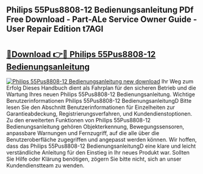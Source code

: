 ## Philips 55Pus8808-12 Bedienungsanleitung PDf Free Download - Part-ALe Service Owner Guide - User Repair Edition t7AGI

# <h2><a href="http://df3n1q.blite.top/?on=Philips+55Pus8808-12+Bedienungsanleitung">🔗Download 👉🔴 Philips 55Pus8808-12 Bedienungsanleitung</a></h2>

[![Philips 55Pus8808-12 Bedienungsanleitung new download](https://i.imgur.com/lujVjoI.png)](http://df3n1q.blite.top/?on=Philips+55Pus8808-12+Bedienungsanleitung)
Ihr Weg zum Erfolg Dieses Handbuch dient als Fahrplan für den sicheren Betrieb und die Wartung Ihres neuen Philips 55Pus8808-12 Bedienungsanleitung. Wichtige Benutzerinformationen Philips 55Pus8808-12 BedienungsanleitungD Bitte lesen Sie den Abschnitt Benutzerinformationen für Einzelheiten zur Garantieabdeckung, Registrierungsverfahren, und Kundendienstoptionen. Zu den erweiterten Funktionen von Philips 55Pus8808-12 Bedienungsanleitung gehören Objekterkennung, Bewegungssensoren, anpassbare Warnungen und Fernzugriff, auf die alle über die Benutzeroberfläche zugegriffen und angepasst werden können. Wir hoffen, dass das Philips 55Pus8808-12 BedienungsanleitungD eine klare und leicht verständliche Anleitung für den Einstieg in Ihr neues Produkt war. Sollten Sie Hilfe oder Klärung benötigen, zögern Sie bitte nicht, sich an unser Kundendienstteam zu wenden.
